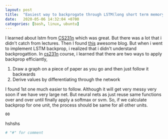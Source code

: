```yaml
---
layout: post
title:  "Easiest way to backprogate through LSTM(long short term memory) using only numpy"
date:   2020-05-06 14:32:04 +0700
categories: [bash, linux, ubuntu]
---
```


I learned about lstm from [CS231n](http://cs231n.github.io/) which was great. But there was a lot that i didn't catch from lectures. Then I found
[this](http://colah.github.io/posts/2015-08-Understanding-LSTMs/) awesome blog. But when i went to implement LSTM backprop, i realized that i didn't
understand backprogattion. In [cs231n](http://cs231n.github.io/) course, i learned that there are two ways to apply backprop efficiantly,
1. Draw a graph on a piece of paper as you go and then just follow it backwards
2. Derive values by differentiating through the network

I found 1st one much easier to follow. Although it will get very messy very soon if we have very large net. But neural nets as just reuse same functions over and
over until finally apply a softmax or svm. So, if we calculate backprop for one unit, the process should be same for all other units.

```code
00
```
hshshs

```bash
# "#" for comment
```
